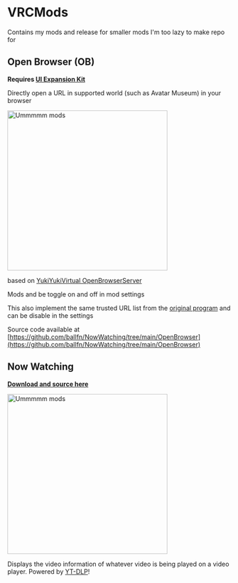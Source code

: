 # VRCMods
Contains my mods and release for smaller mods I'm too lazy to make repo for
## Open Browser (OB)
**Requires [UI Expansion Kit](https://github.com/knah/VRCMods)**

Directly open a URL in supported world (such as Avatar Museum) in your browser

<img width="360" alt="Ummmmm mods" src="https://user-images.githubusercontent.com/23136826/176982910-da0d17b9-89bf-4513-a31f-f6ae7cbf08cb.png">

based on [YukiYukiVirtual OpenBrowserServer](https://github.com/YukiYukiVirtual/OpenBrowserServer)

Mods and be toggle on and off in mod settings

This also implement the same trusted URL list from the [original program](https://github.com/YukiYukiVirtual/OpenBrowserServer/blob/master/setting.yaml) and can be disable in the settings

Source code available at [https://github.com/ballfn/NowWatching/tree/main/OpenBrowser](https://github.com/ballfn/NowWatching/tree/main/OpenBrowser)

## Now Watching
**[Download and source here](https://github.com/ballfn/NowWatching)**

<img width="360" alt="Ummmmm mods" src="https://user-images.githubusercontent.com/23136826/176706384-992229c1-0799-4cf0-91a5-288da75f2b7d.png">

Displays the video information of whatever video is being played on a video player. Powered by [YT-DLP](https://github.com/yt-dlp/yt-dlp)!
